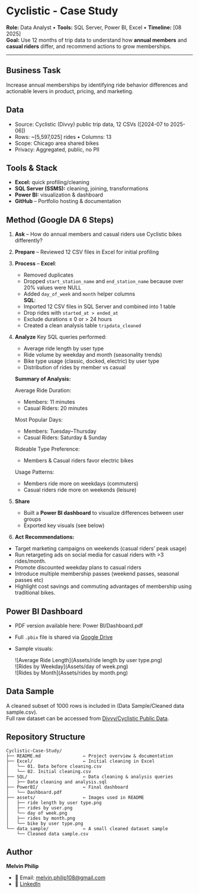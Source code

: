 # Cyclistic - Case Study

**Role:** Data Analyst 
• **Tools:** SQL Server, Power BI, Excel • 
**Timeline:** [08 2025]  
**Goal:** Use 12 months of trip data to understand how **annual members** and **casual riders** differ, and recommend actions to grow memberships.

---

## Business Task
Increase annual memberships by identifying ride behavior differences and actionable levers in product, pricing, and marketing.

## Data
- Source: Cyclistic (Divvy) public trip data, 12 CSVs ([2024-07 to 2025-06])
- Rows: ~[5,597,025] rides • Columns: 13
- Scope: Chicago area shared bikes
- Privacy: Aggregated, public, no PII

## Tools & Stack
- **Excel:** quick profiling/cleaning
- **SQL Server (SSMS):** cleaning, joining, transformations  
- **Power BI:** visualization & dashboard
- **GitHub** – Portfolio hosting & documentation  

## Method (Google DA 6 Steps)
1. **Ask** – How do annual members and casual riders use Cyclistic bikes differently?
   
3. **Prepare** – Reviewed 12 CSV files in Excel for initial profiling
   
5. **Process** – 
   **Excel**:  
     - Removed duplicates 
     - Dropped `start_station_name` and `end_station_name` because over 20% values were NULL  
     - Added `day_of_week` and `month` helper columns   
   **SQL**:
   - Imported 12 CSV files in SQL Server and combined into 1 table
   - Drop rides with `started_at > ended_at`
   - Exclude durations ≤ 0 or > 24 hours
   - Created a clean analysis table `tripdata_cleaned`
     
6. **Analyze**
   Key SQL queries performed:
   - Average ride length by user type  
   - Ride volume by weekday and month (seasonality trends)  
   - Bike type usage (classic, docked, electric) by user type  
   - Distribution of rides by member vs casual
     
   **Summary of Analysis:**
   
   Average Ride Duration:
   - Members: 11 minutes
   - Casual Riders: 20 minutes
     
   Most Popular Days:
   - Members: Tuesday–Thursday
   - Casual Riders: Saturday & Sunday
     
   Rideable Type Preference:
   - Members & Casual riders favor electric bikes
     
   Usage Patterns:
   - Members ride more on weekdays (commuters)
   - Casual riders ride more on weekends (leisure)
     
8. **Share**
   - Built a **Power BI dashboard** to visualize differences between user groups  
   - Exported key visuals (see below)
    
10. **Act** 
  **Recommendations:**
- Target marketing campaigns on weekends (casual riders’ peak usage)
- Run retargeting ads on social media for casual riders with >3 rides/month.
- Promote discounted weekday plans to casual riders
- Introduce multiple membership passes (weekend passes, seasonal passes etc)
- Highlight cost savings and commuting advantages of membership using traditional bikes.

## Power BI Dashboard
- PDF version available here: Power BI/Dashboard.pdf
- Full `.pbix` file is shared via [Google Drive](https://drive.google.com/file/d/1R6CezjmTBIR812zu2wBPbXQ_yN2RoYy-/view?usp=drive_link)
- Sample visuals:

  ![Average Ride Length](Assets/ride length by user type.png)  
  ![Rides by Weekday](Assets/day of week.png)  
  ![Rides by Month](Assets/rides by month.png)

## Data Sample
A cleaned subset of 1000 rows is included in (Data Sample/Cleaned data sample.csv).  
Full raw dataset can be accessed from [Divvy/Cyclistic Public Data](https://divvy-tripdata.s3.amazonaws.com/index.html).

## Repository Structure
```
Cyclistic-Case-Study/
├── README.md                ← Project overview & documentation
├── Excel/                   ← Initial cleaning in Excel
│   └── 01. Data before cleaning.csv
│   └── 02. Initial cleaning.csv
├── SQL/                     ← Data cleaning & analysis queries
│   ├── Data cleaning and analysis.sql
├── PowerBI/                 ← Final dashboard
│   └── Dashboard.pdf
├── assets/                  ← Images used in README
│   ├── ride length by user type.png
│   ├── rides by user.png
│   └── day of week.png
│   ├── rides by month.png
│   └── bike by user type.png
└── data_sample/             ← A small cleaned dataset sample
    └── Cleaned data sample.csv
```


## Author
**Melvin Philip**  
- 📧 Email: melvin.philip108@gmail.com  
- 🔗 [LinkedIn](linkedin.com/in/melvin-philip1)  


